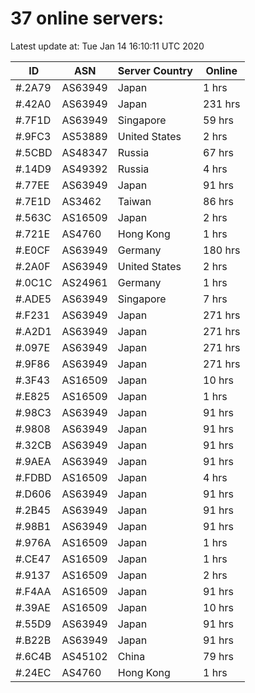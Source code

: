 # 37 online servers:

Latest update at: Tue Jan 14 16:10:11 UTC 2020

| ID | ASN | Server Country | Online |
| -- | --- | -------------- | ------ |
| #.2A79 | AS63949 | Japan | 1 hrs |
| #.42A0 | AS63949 | Japan | 231 hrs |
| #.7F1D | AS63949 | Singapore | 59 hrs |
| #.9FC3 | AS53889 | United States | 2 hrs |
| #.5CBD | AS48347 | Russia | 67 hrs |
| #.14D9 | AS49392 | Russia | 4 hrs |
| #.77EE | AS63949 | Japan | 91 hrs |
| #.7E1D | AS3462 | Taiwan | 86 hrs |
| #.563C | AS16509 | Japan | 2 hrs |
| #.721E | AS4760 | Hong Kong | 1 hrs |
| #.E0CF | AS63949 | Germany | 180 hrs |
| #.2A0F | AS63949 | United States | 2 hrs |
| #.0C1C | AS24961 | Germany | 1 hrs |
| #.ADE5 | AS63949 | Singapore | 7 hrs |
| #.F231 | AS63949 | Japan | 271 hrs |
| #.A2D1 | AS63949 | Japan | 271 hrs |
| #.097E | AS63949 | Japan | 271 hrs |
| #.9F86 | AS63949 | Japan | 271 hrs |
| #.3F43 | AS16509 | Japan | 10 hrs |
| #.E825 | AS16509 | Japan | 1 hrs |
| #.98C3 | AS63949 | Japan | 91 hrs |
| #.9808 | AS63949 | Japan | 91 hrs |
| #.32CB | AS63949 | Japan | 91 hrs |
| #.9AEA | AS63949 | Japan | 91 hrs |
| #.FDBD | AS16509 | Japan | 4 hrs |
| #.D606 | AS63949 | Japan | 91 hrs |
| #.2B45 | AS63949 | Japan | 91 hrs |
| #.98B1 | AS63949 | Japan | 91 hrs |
| #.976A | AS16509 | Japan | 1 hrs |
| #.CE47 | AS16509 | Japan | 1 hrs |
| #.9137 | AS16509 | Japan | 2 hrs |
| #.F4AA | AS16509 | Japan | 91 hrs |
| #.39AE | AS16509 | Japan | 10 hrs |
| #.55D9 | AS63949 | Japan | 91 hrs |
| #.B22B | AS63949 | Japan | 91 hrs |
| #.6C4B | AS45102 | China | 79 hrs |
| #.24EC | AS4760 | Hong Kong | 1 hrs |


